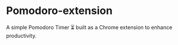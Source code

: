 # Pomodoro-extension
A simple Pomodoro Timer ⏳ built as a Chrome extension to enhance productivity.
